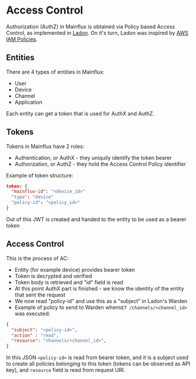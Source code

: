 # Access Control

Authorization (AuthZ) in Mainflux is obtained via Policy based Access Control, as implemented in [Ladon](https://github.com/ory-am/ladon). On it's turn, Ladon was inspired by [AWS IAM Policies](http://docs.aws.amazon.com/IAM/latest/UserGuide/access_policies.html).

## Entities
There are 4 types of entities in Mainflux:
- User
- Device
- Channel
- Application

Each entity can get a token that is used for AuthX and AuthZ.

## Tokens
Tokens in Mainflux have 2 roles:
- Authentication, or AuthX - they uniquily identify the token bearer
- Authorization, or AuthZ - they hold the Access Control Policy identifier

Example of token structure:
```json
token: {
  "mainflux-id": "<device_id>"
  "type": "device"
  "policy-id": "<policy_id>"
}
```

Out of this JWT is created and handed to the entity to be used as a bearer token

## Access Control
This is the process of AC:
- Entity (for example device) provides bearer token
- Token is decrypted and verified
- Token body is retrieved and "id" field is read
- At this point AuthX part is finished - we know the identity of the entity that sent the request
- We now read "policy-id" and use this as a "subject" in Ladon's Warden
- Example of policy to send to Warden when`GET /channels/<channel_id>` was executed:
```json
{
  "subject": "<policy-id>",
  "action" : "read",
  "resource": "channels/<channel_id>",
}
```
In this JSON `<policy-id>` is read from bearer token, and it is a subject used to create all policies belonging to this token (tokens can be observed as API key), and `resource` field is read from request URI.




























